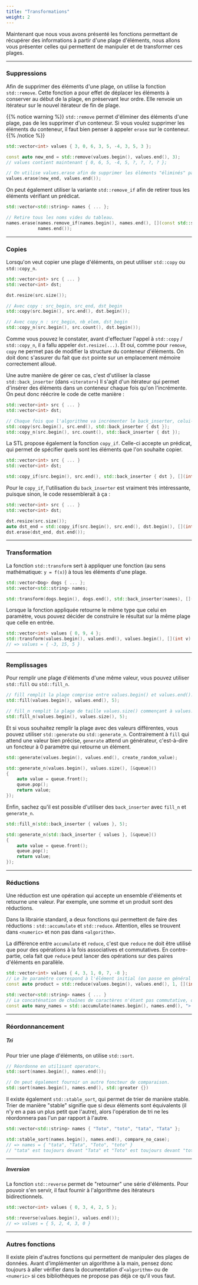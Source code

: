```yaml
---
title: "Transformations"
weight: 2
---
```


Maintenant que nous vous avons présenté les fonctions permettant de récupérer des informations à partir d'une plage d'éléments, nous allons vous présenter celles qui permettent de manipuler et de transformer ces plages.

---

### Suppressions

Afin de supprimer des éléments d'une plage, on utilise la fonction `std::remove`.
Cette fonction a pour effet de déplacer les éléments à conserver au début de la plage, en préservant leur ordre.
Elle renvoie un itérateur sur le nouvel itérateur de fin de plage.

{{% notice warning %}}
`std::remove` permet d'éliminer des éléments d'une plage, pas de les supprimer d'un conteneur.
Si vous voulez supprimer les éléments du conteneur, il faut bien penser à appeler `erase` sur le conteneur.
{{% /notice %}}

```cpp
std::vector<int> values { 3, 0, 6, 3, 5, -4, 3, 5, 3 };

const auto new_end = std::remove(values.begin(), values.end(), 3);
// values contient maintenant { 0, 6, 5, -4, 5, ?, ?, ?, ? };

// On utilise values.erase afin de supprimer les éléments "éliminés" par remove.
values.erase(new_end, values.end());
```

On peut également utiliser la variante `std::remove_if` afin de retirer tous les éléments vérifiant un prédicat.
```cpp
std::vector<std::string> names { ... };

// Retire tous les noms vides du tableau.
names.erase(names.remove_if(names.begin(), names.end(), [](const std::string& n) { return n.empty(); }),
            names.end());
```

---

### Copies

Lorsqu'on veut copier une plage d'éléments, on peut utiliser `std::copy` ou `std::copy_n`.
```cpp
std::vector<int> src { ... }
std::vector<int> dst;

dst.resize(src.size());

// Avec copy : src_begin, src_end, dst_begin
std::copy(src.begin(), src.end(), dst.begin());

// Avec copy_n : src_begin, nb_elem, dst_begin
std::copy_n(src.begin(), src.count(), dst.begin());
```

Comme vous pouvez le constater, avant d'effectuer l'appel à `std::copy` / `std::copy_n`, il a fallu appeler `dst.resize(...)`.
Et oui, comme pour `remove`, `copy` ne permet pas de modifier la structure du conteneur d'éléments.
On doit donc s'assurer du fait que `dst` pointe sur un emplacement mémoire correctement alloué.

Une autre manière de gérer ce cas, c'est d'utiliser la classe `std::back_inserter` (dans `<iterator>`)
Il s'agit d'un itérateur qui permet d'insérer des éléments dans un conteneur chaque fois qu'on l'incrémente.
On peut donc réécrire le code de cette manière :
```cpp
std::vector<int> src { ... }
std::vector<int> dst;

// Chaque fois que l'algorithme va incrémenter le back_inserter, celui-ci va appeler dst.push_back().
std::copy(src.begin(), src.end(), std::back_inserter { dst });
std::copy_n(src.begin(), src.count(), std::back_inserter { dst });
```

La STL propose également la fonction `copy_if`.
Celle-ci accepte un prédicat, qui permet de spécifier quels sont les éléments que l'on souhaite copier.
```cpp
std::vector<int> src { ... }
std::vector<int> dst;

std::copy_if(src.begin(), src.end(), std::back_inserter { dst }, [](int v) { return v % 2 == 0; });
```

Pour le `copy_if`, l'utilisation du `back_inserter` est vraiment très intéressante, puisque sinon, le code ressemblerait à ça :
```cpp
std::vector<int> src { ... }
std::vector<int> dst;

dst.resize(src.size());
auto dst_end = std::copy_if(src.begin(), src.end(), dst.begin(), [](int v) { return v % 2 == 0; });
dst.erase(dst_end, dst.end());
```

---

### Transformation

La fonction `std::transform` sert à appliquer une fonction (au sens mathématique: `y = f(x)`) à tous les éléments d'une plage.

```cpp
std::vector<Dog> dogs { ... };
std::vector<std::string> names;

std::transform(dogs.begin(), dogs.end(), std::back_inserter(names), [](const Dog& dog) { return dog.get_name(); }); 
```

Lorsque la fonction appliquée retourne le même type que celui en paramètre, vous pouvez décider de construire le résultat sur la même plage que celle en entrée.
 
```cpp
std::vector<int> values { 0, 9, 4 };
std::transform(values.begin(), values.end(), values.begin(), [](int v) { return 2 * v - 3; });
// => values = { -3, 15, 5 }
```

---

### Remplissages

Pour remplir une plage d'éléments d'une même valeur, vous pouvez utiliser `std::fill` ou `std::fill_n`.
```cpp
// fill remplit la plage comprise entre values.begin() et values.end().
std::fill(values.begin(), values.end(), 5);

// fill_n remplit la plage de taille values.size() commençant à values.begin().
std::fill_n(values.begin(), values.size(), 5);
```

Et si vous souhaitez remplir la plage avec des valeurs différentes, vous pouvez utiliser `std::generate` ou `std::generate_n`.
Contrairement à `fill` qui attend une valeur bien précise, `generate` attend un générateur, c'est-à-dire un foncteur à 0 paramètre qui retourne un élément.
```cpp
std::generate(values.begin(), values.end(), create_random_value);

std::generate_n(values.begin(), values.size(), [&queue]()
{
    auto value = queue.front();
    queue.pop();
    return value;
});
```

Enfin, sachez qu'il est possible d'utiliser des `back_inserter` avec `fill_n` et `generate_n`.
```cpp
std::fill_n(std::back_inserter { values }, 5);

std::generate_n(std::back_inserter { values }, [&queue]()
{
    auto value = queue.front();
    queue.pop();
    return value;
});
```

---

### Réductions

Une réduction est une opération qui accepte un ensemble d'éléments et retourne une valeur.
Par exemple, une somme et un produit sont des réductions.

Dans la librairie standard, a deux fonctions qui permettent de faire des réductions : `std::accumulate` et `std::reduce`.
Attention, elles se trouvent dans `<numeric>` et non pas dans `<algorithm>`. 

La différence entre `accumulate` et `reduce`, c'est que `reduce` ne doit être utilisé que pour des opérations à la fois associatives et commutatives.
En contre-partie, cela fait que `reduce` peut lancer des opérations sur des paires d'éléments en parallèle. 

```cpp
std::vector<int> values { 4, 3, 1, 0, 7, -8 };
// Le 3e paramètre correspond à l'élément initial (on passe en général l'élément neutre pour l'opération).
const auto product = std::reduce(values.begin(), values.end(), 1, [](int v1, int v2) { return v1 * v2; });

std::vector<std::string> names { ... }
// La concaténation de chaînes de caractères n'étant pas commutative, on ne peut pas utiliser reduce.
const auto many_names = std::accumulate(names.begin(), names.end(), "> ", [](const auto& str1, const auto& str2) { return str1 + " " + str2; });
```

---

### Réordonnancement

##### Tri

Pour trier une plage d'éléments, on utilise `std::sort`.
```cpp
// Réordonne en utilisant operator<.
std::sort(names.begin(), names.end());

// On peut également fournir un autre foncteur de comparaison.
std::sort(names.begin(), names.end(), std::greater {})
```

Il existe également `std::stable_sort`, qui permet de trier de manière stable.\
Trier de manière "stable" signifie que si deux éléments sont équivalents (il n'y en a pas un plus petit que l'autre), alors l'opération de tri ne les réordonnera pas l'un par rapport à l'autre.
```cpp
std::vector<std::string> names { "Toto", "toto", "tata", "Tata" };

std::stable_sort(names.begin(), names.end(), compare_no_case);
// => names = { "tata", "Tata", "Toto", "toto" }
// "tata" est toujours devant "Tata" et "Toto" est toujours devant "toto".
```

---

##### Inversion

La fonction `std::reverse` permet de "retourner" une série d'éléments.
Pour pouvoir s'en servir, il faut fournir à l'algorithme des itérateurs bidirectionnels.

```cpp
std::vector<int> values { 0, 3, 4, 2, 5 };

std::reverse(values.begin(), values.end());
// => values = { 5, 2, 4, 3, 0 }
```

---

### Autres fonctions

Il existe plein d'autres fonctions qui permettent de manipuler des plages de données.
Avant d'implémenter un algorithme à la main, pensez donc toujours à aller vérifier dans la documentation d'`<algorithm>` ou de `<numeric>` si ces bibliothèques ne propose pas déjà ce qu'il vous faut.    
